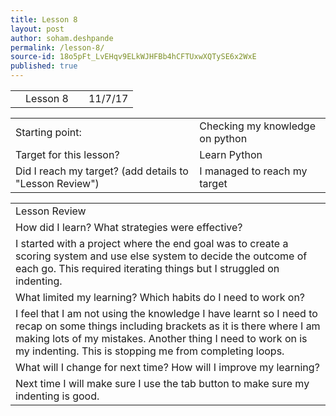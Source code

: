 ```yaml
---
title: Lesson 8
layout: post
author: soham.deshpande
permalink: /lesson-8/
source-id: 18o5pFt_LvEHqv9ELkWJHFBb4hCFTUxwXQTySE6x2WxE
published: true
---
```

<table>
  <tr>
    <td></td>
    <td>Lesson 8</td>
    <td>        </td>
    <td>11/7/17</td>
  </tr>
</table>


<table>
  <tr>
    <td>Starting point:</td>
    <td>Checking my knowledge on python </td>
  </tr>
  <tr>
    <td>Target for this lesson?</td>
    <td>Learn Python</td>
  </tr>
  <tr>
    <td>Did I reach my target? 
(add details to "Lesson Review")</td>
    <td> I managed to reach my target</td>
  </tr>
</table>


<table>
  <tr>
    <td>Lesson Review</td>
  </tr>
  <tr>
    <td>How did I learn? What strategies were effective? </td>
  </tr>
  <tr>
    <td>I started with a project where the end goal was to create a scoring system and use else system to decide the outcome of each go. This required iterating things but I struggled on indenting.</td>
  </tr>
  <tr>
    <td>What limited my learning? Which habits do I need to work on? </td>
  </tr>
  <tr>
    <td>I feel that I am not using the knowledge I have learnt so I need to recap on some things including brackets as it is there where I am making lots of my mistakes. Another thing I need to work on is my indenting. This is stopping me from completing loops.</td>
  </tr>
  <tr>
    <td>What will I change for next time? How will I improve my learning?</td>
  </tr>
  <tr>
    <td>Next time I will make sure I use the tab button to make sure my indenting is good.</td>
  </tr>
</table>


